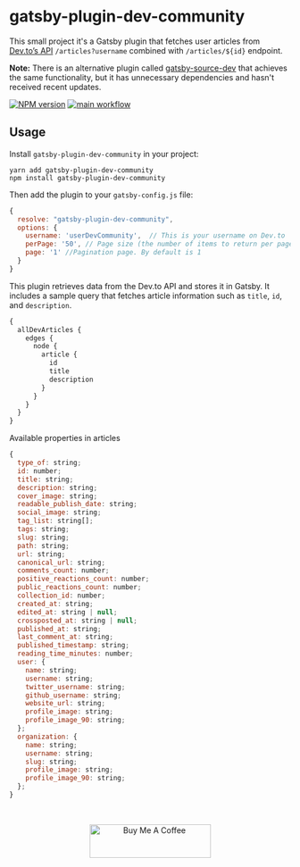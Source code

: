 # gatsby-plugin-dev-community

This small project it's a Gatsby plugin that fetches user articles from [Dev.to’s API](https://developers.forem.com/api/v0#tag/articles/operation/getArticles) `/articles?username` combined with `/articles/${id}` endpoint.

**Note:** There is an alternative plugin called [gatsby-source-dev](https://github.com/geocine/gatsby-source-dev) that achieves the same functionality, but it has unnecessary dependencies and hasn't received recent updates.

[![NPM version](https://badgen.net/npm/v/gatsby-plugin-dev-community)](https://www.npmjs.com/package/gatsby-plugin-dev-community)
[![main workflow](https://github.com/foqc/gatsby-plugin-dev-community/actions/workflows/main.yml/badge.svg)](https://github.com/foqc/gatsby-plugin-dev-community/actions/workflows/main.yml)

## Usage

Install `gatsby-plugin-dev-community` in your project:

```
yarn add gatsby-plugin-dev-community
npm install gatsby-plugin-dev-community
```

Then add the plugin to your `gatsby-config.js` file:

```js
{
  resolve: "gatsby-plugin-dev-community",
  options: {
    username: 'userDevCommunity',  // This is your username on Dev.to
    perPage: '50', // Page size (the number of items to return per page 1 ... 1000). By default is 30
    page: '1' //Pagination page. By default is 1
  }
}
```

This plugin retrieves data from the Dev.to API and stores it in Gatsby. It includes a sample query that fetches article information such as `title`, `id`, and `description`.

```js
{
  allDevArticles {
    edges {
      node {
        article {
          id
          title
          description
        }
      }
    }
  }
}
```

Available properties in articles

```js
{
  type_of: string;
  id: number;
  title: string;
  description: string;
  cover_image: string;
  readable_publish_date: string;
  social_image: string;
  tag_list: string[];
  tags: string;
  slug: string;
  path: string;
  url: string;
  canonical_url: string;
  comments_count: number;
  positive_reactions_count: number;
  public_reactions_count: number;
  collection_id: number;
  created_at: string;
  edited_at: string | null;
  crossposted_at: string | null;
  published_at: string;
  last_comment_at: string;
  published_timestamp: string;
  reading_time_minutes: number;
  user: {
    name: string;
    username: string;
    twitter_username: string;
    github_username: string;
    website_url: string;
    profile_image: string;
    profile_image_90: string;
  };
  organization: {
    name: string;
    username: string;
    slug: string;
    profile_image: string;
    profile_image_90: string;
  };
}
```
<br />
<p align="center">
<a href="https://www.buymeacoffee.com/foqc" target="_blank"><img src="https://cdn.buymeacoffee.com/buttons/v2/default-yellow.png" alt="Buy Me A Coffee" style="height: 60px !important;width: 217px !important;" ></a>
</p>
